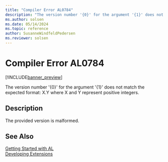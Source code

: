 ```yaml
---
title: "Compiler Error AL0784"
description: "The version number '{0}' for the argument '{1}' does not match the expected format: X.Y where X and Y represent positive integers."
ms.author: solsen
ms.date: 05/14/2024
ms.topic: reference
author: SusanneWindfeldPedersen
ms.reviewer: solsen
---
```

[//]: # (START>DO_NOT_EDIT)
[//]: # (IMPORTANT:Do not edit any of the content between here and the END>DO_NOT_EDIT.)
[//]: # (Any modifications should be made in the .xml files in the ModernDev repo.)
# Compiler Error AL0784

[!INCLUDE[banner_preview](../includes/banner_preview.md)]

The version number '{0}' for the argument '{1}' does not match the expected format: X.Y where X and Y represent positive integers.


## Description
The provided version is malformed.  

[//]: # (IMPORTANT: END>DO_NOT_EDIT)
## See Also  
[Getting Started with AL](../devenv-get-started.md)  
[Developing Extensions](../devenv-dev-overview.md)  